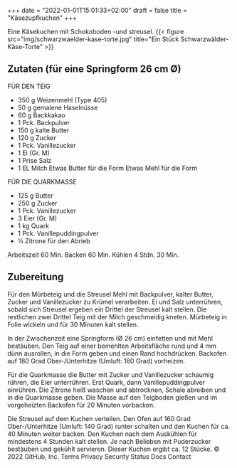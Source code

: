 +++
date = "2022-01-01T15:01:33+02:00"
draft = false
title = "Käsezupfkuchen"
+++

Eine Käsekuchen mit Schokoboden -und streusel.
{{< figure src="img/schwarzwaelder-kase-torte.jpg" title="Ein Stück Schwarzwälder-Käse-Torte" >}}

<!--more-->
## Zutaten (für eine Springform 26 cm Ø)
FÜR DEN TEIG
- 350 g Weizenmehl (Type 405)
- 50 g gemalene Haselnüsse
- 60 g Backkakao
- 1 Pck. Backpulver
- 150 g kalte Butter
- 120 g Zucker
- 1 Pck. Vanillezucker
- 1 Ei (Gr. M)
- 1 Prise Salz
- 1 EL Milch
Etwas Butter für die Form
Etwas Mehl für die Form

FÜR DIE QUARKMASSE
- 125 g Butter
- 250 g Zucker
- 1 Pck. Vanillezucker
- 3 Eier (Gr. M)
- 1 kg Quark
- 1 Pck. Vanillepuddingpulver
- ½ Zitrone für den Abrieb

Arbeitszeit	60 Min.
Backen	60 Min.
Kühlen	4 Stdn. 30 Min.

## Zubereitung
Für den Mürbeteig und die Streusel Mehl mit Backpulver, kalter Butter, Zucker und Vanillezucker zu Krümel verarbeiten. Ei und Salz unterrühren, sobald sich Streusel ergeben ein Drittel der Streusel kalt stellen. Die restlichen zwei Drittel Teig mit der Milch geschmeidig kneten. Mürbeteig in Folie wickeln und für 30 Minuten kalt stellen.

In der Zwischenzeit eine Springform (Ø 26 cm) einfetten und mit Mehl bestäuben. Den Teig auf einer bemehlten Arbeitsfläche rund und 4 mm dünn ausrollen, in die Form geben und einen Rand hochdrücken. Backofen auf 180 Grad Ober-/Unterhitze (Umluft: 160 Grad) vorheizen.

Für die Quarkmasse die Butter mit Zucker und Vanillezucker schaumig rühren, die Eier unterrühren. Erst Quark, dann Vanillepuddingpulver einrühren. Die Zitrone heiß waschen und abtrocknen, Schale abreiben und in die Quarkmasse geben. Die Masse auf den Teigboden gießen und im vorgeheizten Backofen für 20 Minuten vorbacken. 

Die Streusel auf dem Kuchen verteilen. Den Ofen auf 160 Grad Ober-/Unterhitze (Umluft: 140 Grad) runter schalten und den Kuchen für ca. 40 Minuten weiter backen. Den Kuchen nach dem Auskühlen für mindestens 4 Stunden kalt stellen. Je nach Belieben mit Puderzucker bestäuben und gekühlt servieren. Dieser Kuchen ergibt ca. 12 Stücke.
© 2022 GitHub, Inc.
Terms
Privacy
Security
Status
Docs
Contact 
